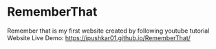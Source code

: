 # RememberThat
Remember that is my first website created by following youtube tutorial
Website Live Demo:
https://ipushkar01.github.io/RememberThat/
